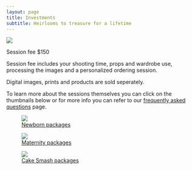 ```yaml
---
layout: page
title: Investments
subtitle: Heirlooms to treasure for a lifetime
---
```


<img src="/images/investments-feature.jpg" class="rounded-lg"/>
<section class="text-center">
<p>Session fee $150</p>
<p>Session fee includes your shooting time, props and wardrobe use, processing the images and a personalized ordering session.</p>
<p class="italic">Digital images, prints and products are sold seperately.</p>
<p>To learn more about the sessions themselves you can click on the thumbnails below or for more info you can refer to our <a href="/faq">frequently asked questions</a> page.</p>
</section>

<!--
<section class="hidden">
  <p>All session fees start at $150 and includes your shooting time, props and wardrobe use, processing the images and a personalized ordering session.</p>

  <p>Digital images, prints and products are sold separately. To learn more about the sessions themselves you can click on the thumbnails below or for more general questions you can refer to our <a href="/faq">frequently asked questions page</a>.</p>
</section>
-->

<section class="grid grid-cols-1 lg:grid-cols-3 gap-5">
  <figure>
    <a href="/investments/newborn">
      <img src="/images/investments-newborn-cover.jpg" class="rounded-lg"/>
      <figcaption>
        <span class="font-sans text-center block py-2">Newborn packages</span>
      </figcaption>
    </a>
  </figure>
  
  <figure>
    <a href="/investments/maternity">
      <img src="/images/investments-maternity-cover.jpg" class="rounded-lg"/>
      <figcaption>
        <span class="font-sans text-center block py-2">Maternity packages</span>
      </figcaption>
    </a>
  </figure>
 
  <figure>
    <a href="/investments/cakesmash">
      <img src="/images/investments-cake-smash-cover.jpg" class="rounded-lg"/>
      <figcaption>
        <span class="font-sans text-center block py-2">Cake Smash packages</span>
      </figcaption>
    </a>
  </figure>
</section>
